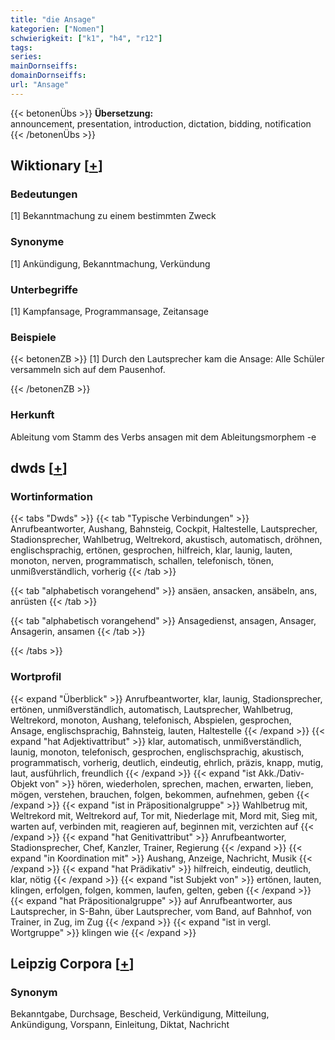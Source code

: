 ```yaml
---
title: "die Ansage"
kategorien: ["Nomen"]
schwierigkeit: ["k1", "h4", "r12"]
tags:
series:
mainDornseiffs:
domainDornseiffs:
url: "Ansage"
---
```


{{< betonenÜbs >}}
**Übersetzung:**  
announcement, presentation, introduction, dictation, bidding, notification  
{{< /betonenÜbs >}}

## Wiktionary [[+](https://de.wiktionary.org/wiki/Ansage)]

### Bedeutungen
[1] Bekanntmachung zu einem bestimmten Zweck  

### Synonyme
[1] Ankündigung, Bekanntmachung, Verkündung  

### Unterbegriffe
[1] Kampfansage, Programmansage, Zeitansage  

### Beispiele
{{< betonenZB >}}
[1] Durch den Lautsprecher kam die Ansage: Alle Schüler versammeln sich auf dem Pausenhof.  

{{< /betonenZB >}}
### Herkunft
Ableitung vom Stamm des Verbs ansagen mit dem Ableitungsmorphem -e  



## dwds [[+](https://www.dwds.de/wb/Ansage)]

### Wortinformation
{{< tabs "Dwds" >}}
{{< tab "Typische Verbindungen" >}}
Anrufbeantworter, Aushang, Bahnsteig, Cockpit, Haltestelle, Lautsprecher, Stadionsprecher, Wahlbetrug, Weltrekord, akustisch, automatisch, dröhnen, englischsprachig, ertönen, gesprochen, hilfreich, klar, launig, lauten, monoton, nerven, programmatisch, schallen, telefonisch, tönen, unmißverständlich, vorherig
{{< /tab >}}

{{< tab "alphabetisch vorangehend" >}}
ansäen, ansacken, ansäbeln, ans, anrüsten
{{< /tab >}}

{{< tab "alphabetisch vorangehend" >}}
Ansagedienst, ansagen, Ansager, Ansagerin, ansamen
{{< /tab >}}

{{< /tabs >}}

### Wortprofil
{{< expand "Überblick" >}} Anrufbeantworter, klar, launig, Stadionsprecher, ertönen, unmißverständlich, automatisch, Lautsprecher, Wahlbetrug, Weltrekord, monoton, Aushang, telefonisch, Abspielen, gesprochen, Ansage, englischsprachig, Bahnsteig, lauten, Haltestelle {{< /expand >}}
{{< expand "hat Adjektivattribut" >}} klar, automatisch, unmißverständlich, launig, monoton, telefonisch, gesprochen, englischsprachig, akustisch, programmatisch, vorherig, deutlich, eindeutig, ehrlich, präzis, knapp, mutig, laut, ausführlich, freundlich {{< /expand >}}
{{< expand "ist Akk./Dativ-Objekt von" >}} hören, wiederholen, sprechen, machen, erwarten, lieben, mögen, verstehen, brauchen, folgen, bekommen, aufnehmen, geben {{< /expand >}}
{{< expand "ist in Präpositionalgruppe" >}} Wahlbetrug mit, Weltrekord mit, Weltrekord auf, Tor mit, Niederlage mit, Mord mit, Sieg mit, warten auf, verbinden mit, reagieren auf, beginnen mit, verzichten auf {{< /expand >}}
{{< expand "hat Genitivattribut" >}} Anrufbeantworter, Stadionsprecher, Chef, Kanzler, Trainer, Regierung {{< /expand >}}
{{< expand "in Koordination mit" >}} Aushang, Anzeige, Nachricht, Musik {{< /expand >}}
{{< expand "hat Prädikativ" >}} hilfreich, eindeutig, deutlich, klar, nötig {{< /expand >}}
{{< expand "ist Subjekt von" >}} ertönen, lauten, klingen, erfolgen, folgen, kommen, laufen, gelten, geben {{< /expand >}}
{{< expand "hat Präpositionalgruppe" >}} auf Anrufbeantworter, aus Lautsprecher, in S-Bahn, über Lautsprecher, vom Band, auf Bahnhof, von Trainer, in Zug, im Zug {{< /expand >}}
{{< expand "ist in vergl. Wortgruppe" >}} klingen wie {{< /expand >}}

## Leipzig Corpora [[+](https://corpora.uni-leipzig.de/en/res?word=Ansage&corpusId=deu_newscrawl-public_2018)]


### Synonym
Bekanntgabe, Durchsage, Bescheid, Verkündigung, Mitteilung, Ankündigung, Vorspann, Einleitung, Diktat, Nachricht


